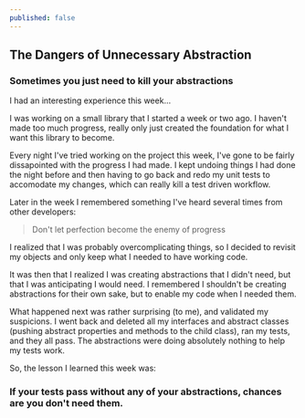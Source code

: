 ```yaml
---
published: false
---
```


## The Dangers of Unnecessary Abstraction

### Sometimes you just need to kill your abstractions

I had an interesting experience this week...

I was working on a small library that I started a week or two ago. I haven't made too much progress, really only just created the foundation for what I want this library to become.

Every night I've tried working on the project this week, I've gone to be fairly dissapointed with the progress I had made. I kept undoing things I had done the night before and then having to go back and redo my unit tests to accomodate my changes, which can really kill a test driven workflow.

Later in the week I remembered something I've heard several times from other developers:

> Don't let perfection become the enemy of progress

I realized that I was probably overcomplicating things, so I decided to revisit my objects and only keep what I needed to have working code. 

It was then that I realized I was creating abstractions that I didn't need, but that I was anticipating I would need. I remembered I shouldn't be creating abstractions for their own sake, but to enable my code when I needed them.

What happened next was rather surprising (to me), and validated my suspicions. I went back and deleted all my interfaces and abstract classes (pushing abstract properties and methods to the child class), ran my tests, and they all pass. The abstractions were doing absolutely nothing to help my tests work.

So, the lesson I learned this week was:
### If your tests pass without any of your abstractions, chances are you don't need them.